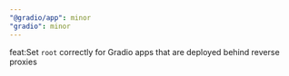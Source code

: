 ```yaml
---
"@gradio/app": minor
"gradio": minor
---
```


feat:Set `root` correctly for Gradio apps that are deployed behind reverse proxies 
